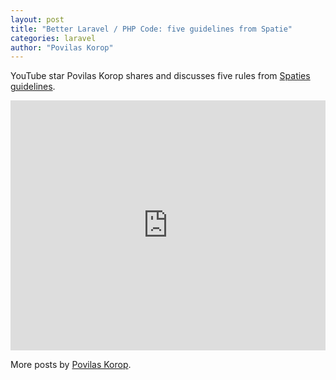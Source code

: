 ```yaml
---
layout: post
title: "Better Laravel / PHP Code: five guidelines from Spatie"
categories: laravel
author: "Povilas Korop"
---
```


YouTube star Povilas Korop shares and discusses five rules from [Spaties guidelines](https://spatie.be/guidelines).

<iframe width="100%" height="400px" src="https://www.youtube.com/embed/woW00J0oEqw" title="YouTube video player" frameborder="0" allow="accelerometer; autoplay; clipboard-write; encrypted-media; gyroscope; picture-in-picture" allowfullscreen></iframe>

More posts by [Povilas Korop](https://laravel-news.com/@povilaskorop).
